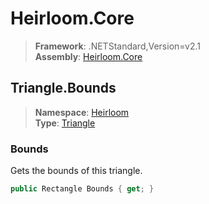 # Heirloom.Core

> **Framework**: .NETStandard,Version=v2.1  
> **Assembly**: [Heirloom.Core][0]  

## Triangle.Bounds

> **Namespace**: [Heirloom][0]  
> **Type**: [Triangle][1]  

### Bounds

Gets the bounds of this triangle.

```cs
public Rectangle Bounds { get; }
```

[0]: ../../../Heirloom.Core.md
[1]: ../Triangle.md
